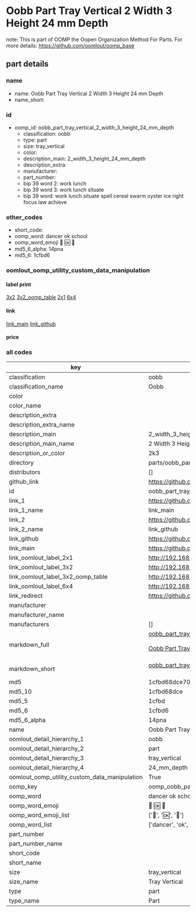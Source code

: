 # Oobb Part Tray Vertical 2 Width 3 Height 24 mm Depth  

note: This is part of OOMP the Oopen Organization Method For Parts. For more details: https://github.com/oomlout/oomp_base

##  part details
  







### name
* name: Oobb Part Tray Vertical 2 Width 3 Height 24 mm Depth
* name_short: 
### id
* oomp_id: oobb_part_tray_vertical_2_width_3_height_24_mm_depth
  * classification: oobb
  * type: part
  * size: tray_vertical
  * color: 
  * description_main: 2_width_3_height_24_mm_depth
  * description_extra: 
  * manufacturer: 
  * part_number: 
  * bip 39 word 2: work lunch
  * bip 39 word 3: work lunch situate
  * bip 39 word: work lunch situate spell cereal swarm oyster ice right focus law achieve

### other_codes
* short_code: 
* oomp_word: dancer ok school
* oomp_word_emoji :dancer: :ok: :school:
* md5_6_alpha: 14pna
* md5_6: 1cfbd6






### oomlout_oomp_utility_custom_data_manipulation
#### label print
[3x2](http://192.168.1.245:1112/?label=oomp%2014pna)
[3x2_oomp_table](http://192.168.1.108:1112/?label=oomp%2014pna)
[2x1](http://192.168.1.242:1112/?label=oomp%2014pna)
[6x4](http://192.168.1.55:1112/?label=oomp%2014pna)    

#### link

[link_main](https://github.com/oomlout/oomlout_oomp_version_1_messy/tree/main/parts/oobb_part_tray_vertical_2_width_3_height_24_mm_depth) [link_github](https://github.com/oomlout/oomlout_oomp_version_1_messy/tree/main/parts/oobb_part_tray_vertical_2_width_3_height_24_mm_depth)                             

#### price







### all codes 
| key | value |  
| --- | --- |  
| classification | oobb |  
| classification_name | Oobb |  
| color |  |  
| color_name |  |  
| description_extra |  |  
| description_extra_name |  |  
| description_main | 2_width_3_height_24_mm_depth |  
| description_main_name | 2 Width 3 Height 24 mm Depth |  
| description_or_color | 2k3 |  
| directory | parts/oobb_part_tray_vertical_2_width_3_height_24_mm_depth |  
| distributors | [] |  
| github_link | https://github.com/oomlout/oomlout_oomp_part_src/tree/main/parts/oobb_part_tray_vertical_2_width_3_height_24_mm_depth |  
| id | oobb_part_tray_vertical_2_width_3_height_24_mm_depth |  
| link_1 | https://github.com/oomlout/oomlout_oomp_version_1_messy/tree/main/parts/oobb_part_tray_vertical_2_width_3_height_24_mm_depth |  
| link_1_name | link_main |  
| link_2 | https://github.com/oomlout/oomlout_oomp_version_1_messy/tree/main/parts/oobb_part_tray_vertical_2_width_3_height_24_mm_depth |  
| link_2_name | link_github |  
| link_github | https://github.com/oomlout/oomlout_oomp_version_1_messy/tree/main/parts/oobb_part_tray_vertical_2_width_3_height_24_mm_depth |  
| link_main | https://github.com/oomlout/oomlout_oomp_version_1_messy/tree/main/parts/oobb_part_tray_vertical_2_width_3_height_24_mm_depth |  
| link_oomlout_label_2x1 | http://192.168.1.242:1112/?label=oomp%2014pna |  
| link_oomlout_label_3x2 | http://192.168.1.245:1112/?label=oomp%2014pna |  
| link_oomlout_label_3x2_oomp_table | http://192.168.1.108:1112/?label=oomp%2014pna |  
| link_oomlout_label_6x4 | http://192.168.1.55:1112/?label=oomp%2014pna |  
| link_redirect | https://github.com/oomlout/oomlout_oomp_version_1_messy/tree/main/parts/oobb_part_tray_vertical_2_width_3_height_24_mm_depth |  
| manufacturer |  |  
| manufacturer_name |  |  
| manufacturers | [] |  
| markdown_full | [oobb_part_tray_vertical_2_width_3_height_24_mm_depth](none)<br>[](none)<br>[Oobb Part Tray Vertical 2 Width 3 Height 24 Mm Depth](none)<br><br> |  
| markdown_short | [oobb_part_tray_vertical_2_width_3_height_24_mm_depth](none)<br><br> |  
| md5 | 1cfbd68dce7033cf6d92cd1393614fec |  
| md5_10 | 1cfbd68dce |  
| md5_5 | 1cfbd |  
| md5_6 | 1cfbd6 |  
| md5_6_alpha | 14pna |  
| name | Oobb Part Tray Vertical 2 Width 3 Height 24 mm Depth |  
| oomlout_detail_hierarchy_1 | oobb |  
| oomlout_detail_hierarchy_2 | part |  
| oomlout_detail_hierarchy_3 | tray_vertical |  
| oomlout_detail_hierarchy_4 | 24_mm_depth |  
| oomlout_oomp_utility_custom_data_manipulation | True |  
| oomp_key | oomp_oobb_part_tray_vertical_2_width_3_height_24_mm_depth |  
| oomp_word | dancer ok school |  
| oomp_word_emoji | :dancer: :ok: :school: |  
| oomp_word_emoji_list | [':dancer:', ':ok:', ':school:'] |  
| oomp_word_list | ['dancer', 'ok', 'school'] |  
| part_number |  |  
| part_number_name |  |  
| short_code |  |  
| short_name |  |  
| size | tray_vertical |  
| size_name | Tray Vertical |  
| type | part |  
| type_name | Part |  
